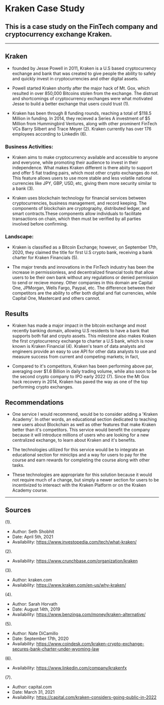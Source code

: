 # Kraken Case Study

## This is a case study on the FinTech company and cryptocurrency exchange Kraken.

-----------------------------

 
## Kraken

* founded by Jesse Powell in 2011, Kraken is a U.S based cryptocurrency exchange and bank that was created to give people the ability to safely and quickly invest in cryptocurrencies and other digital assets.

* Powell started Kraken shortly after the major hack of Mt. Gox, which resulted in over 850,000 Bitcoins stolen from the exchange. The distrust and shortcomings of cryptocurrency exchanges were what motivated Jesse to build a better exchange that users could trust (1).

* Kraken has been through 8 funding rounds, reaching a total of $118.5 Million in funding. In 2014, they recieved a Series A investment of $5 Million from Hummingbird Ventures, along with other prominent FinTech VCs Barry Silbert and Trace Meyer (2). Kraken currently has over 176 employees according to LinkedIn (6).


### Business Activities:

* Kraken aims to make cryptocurrency available and accessible to anyone and everyone, while promoting their audience to invest in their independence. What makes Kraken different is there abiity to support and offer 5 fiat trading pairs, which most other crypto exchanges do not. This feature allows users to use more stable and less volatile national currencies like JPY, GBP, USD, etc, giving them more security similar to a bank (3). 
  

* Kraken uses blockchain technology for financial services between cryptocurrencies, business management, and record keeping. The components of blockchain are cryptography, distributed ledger, and smart contracts.These components allow individuals to facilitate transactions on chain, which then must be verified by all parties involved before confirming. 


### Landscape:

* Kraken is classified as a Bitcoin Exchange; however, on September 17th, 2020, they claimed the title for first U.S crypto bank, receiving a bank charter for Kraken Financials (5).

* The major trends and innovations in the FinTech industry has been the increase in permissionless, and decentralized financial tools that allow users to be their own bank without any regulations or denied permission to send or recieve money. Other companies in this domain are Capital One, JPMorgan, Wells Fargo, Paypal, etc. The difference between their competitors are the ability to offer both digital and fiat currencies, while Capital One, Mastercard and others cannot. 


## Results

* Kraken has made a major impact in the bitcoin exchange and most recently banking domain, allowing U.S residents to have a bank that supports both fiat and crpyto assets. This milestone also makes Kraken the first cryptocurrency exchange to charter a U.S bank, which is now known is Kraken Financial (4). Kraken's team of data analysts and engineers provide an easy to use API for other data analysts to use and measure success from current and competing markets; in fact, 

* Compared to it's competitors, Kraken has been performing above par, averaging over $1.6 Billion in daily trading volume, while also soon to be the second crypto company to IPO early 2022 (7). Since the Mt Gox hack recovery in 2014, Kraken has paved the way as one of the top performing crypto exchanges. 


## Recommendations

* One service I would recommend, would be to consider adding a 'Kraken Academy'. In other words, an educational section dedicated to teaching new users about Blockchain as well as other features that make Kraken better than it's competitors. This service would benefit the company because it will introduce millions of users who are looking for a new centralized exchange, to learn about Kraken and it's benefits.

* The technologies utilized for this service would be to integrate an educational section for miniclips and a way for users to pay for the course and earn rewards for completing the course along with other tasks.  

* These technologies are appropriate for this solution because it would not require much of a change, but simply a newer section for users to be incentivized to intereact with the Kraken Platform or on the Kraken Academy course. 




----------------






## Sources


(1).
* Author: Seth Shobhit
* Date: April 5th, 2021
* Availability: https://www.investopedia.com/tech/what-kraken/


(2).  
* Availability: https://www.crunchbase.com/organization/kraken


(3).
* Author: kraken.com
* Availability: https://www.kraken.com/en-us/why-kraken/ 


(4).
* Author: Sarah Horvath
* Date: August 14th, 2019
* Availability: https://www.benzinga.com/money/kraken-alternative/
  

(5).
* Author: Nate DiCamillo
* Date: September 17th, 2020
* Availability: https://www.coindesk.com/kraken-crypto-exchange-secures-bank-charter-under-wyoming-law
  

(6).
* Availability: https://www.linkedin.com/company/krakenfx



(7).
* Author: capital.com
* Date: March 31, 2021
* Availability: https://capital.com/kraken-considers-going-public-in-2022 
